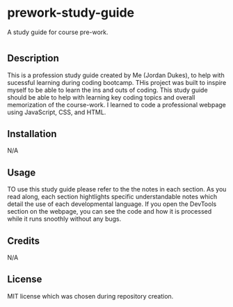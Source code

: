 # prework-study-guide
A study guide for course pre-work.
# <Your-Project-Title>

## Description

This is a profession study guide created by Me (Jordan Dukes), to help with sucessful learning during coding bootcamp. THis project was built to inspire myself to be able to learn the ins and outs of coding. This study guide should be able to help with learning key coding topics and overall memorization of the course-work. I learned to code a professional webpage using JavaScript, CSS, and HTML.

## Installation

N/A

## Usage

TO use this study guide please refer to the the notes in each section. As you read along, each section hightlights specific understandable notes which detail the use of each developmental language. If you open the DevTools section on the webpage, you can see the code and how it is processed while it runs snoothly without any bugs.

## Credits

N/A

## License

MIT license which was chosen during repository creation.
